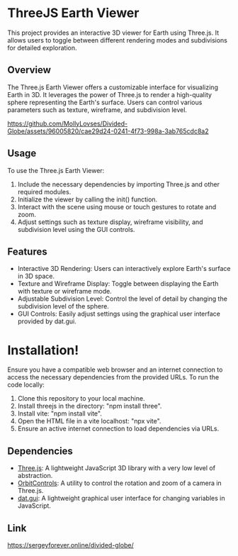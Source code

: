 # ThreeJS Earth Viewer

This project provides an interactive 3D viewer for Earth using Three.js. It allows users to toggle between different rendering modes and subdivisions for detailed exploration.

## Overview

The Three.js Earth Viewer offers a customizable interface for visualizing Earth in 3D. It leverages the power of Three.js to render a high-quality sphere representing the Earth's surface. Users can control various parameters such as texture, wireframe, and subdivision level.


https://github.com/MollyLovses/Divided-Globe/assets/96005820/cae29d24-0241-4f73-998a-3ab765cdc8a2


## Usage

To use the Three.js Earth Viewer:

1. Include the necessary dependencies by importing Three.js and other required modules.
2. Initialize the viewer by calling the init() function.
3. Interact with the scene using mouse or touch gestures to rotate and zoom.
4. Adjust settings such as texture display, wireframe visibility, and subdivision level using the GUI controls.

## Features

- Interactive 3D Rendering: Users can interactively explore Earth's surface in 3D space.
- Texture and Wireframe Display: Toggle between displaying the Earth with texture or wireframe mode.
- Adjustable Subdivision Level: Control the level of detail by changing the subdivision level of the sphere.
- GUI Controls: Easily adjust settings using the graphical user interface provided by dat.gui.

# Installation!

Ensure you have a compatible web browser and an internet connection to access the necessary dependencies from the provided URLs. To run the code locally:

1. Clone this repository to your local machine.
2. Install threejs in the directory: "npm install three".
3. Install vite: "npm install vite".
4. Open the HTML file in a vite localhost: "npx vite".
5. Ensure an active internet connection to load dependencies via URLs.

## Dependencies

- [Three.js](https://threejs.org/): A lightweight JavaScript 3D library with a very low level of abstraction.
- [OrbitControls](https://threejs.org/docs/#examples/en/controls/OrbitControls): A utility to control the rotation and zoom of a camera in Three.js.
- [dat.gui](https://github.com/dataarts/dat.gui): A lightweight graphical user interface for changing variables in JavaScript.

## Link

https://sergeyforever.online/divided-globe/
